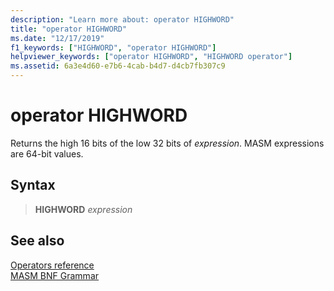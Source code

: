 ```yaml
---
description: "Learn more about: operator HIGHWORD"
title: "operator HIGHWORD"
ms.date: "12/17/2019"
f1_keywords: ["HIGHWORD", "operator HIGHWORD"]
helpviewer_keywords: ["operator HIGHWORD", "HIGHWORD operator"]
ms.assetid: 6a3e4d60-e7b6-4cab-b4d7-d4cb7fb307c9
---
```

# operator HIGHWORD

Returns the high 16 bits of the low 32 bits of *expression*. MASM expressions are 64-bit values.

## Syntax

> **HIGHWORD** *expression*

## See also

[Operators reference](operators-reference.md)\
[MASM BNF Grammar](masm-bnf-grammar.md)
